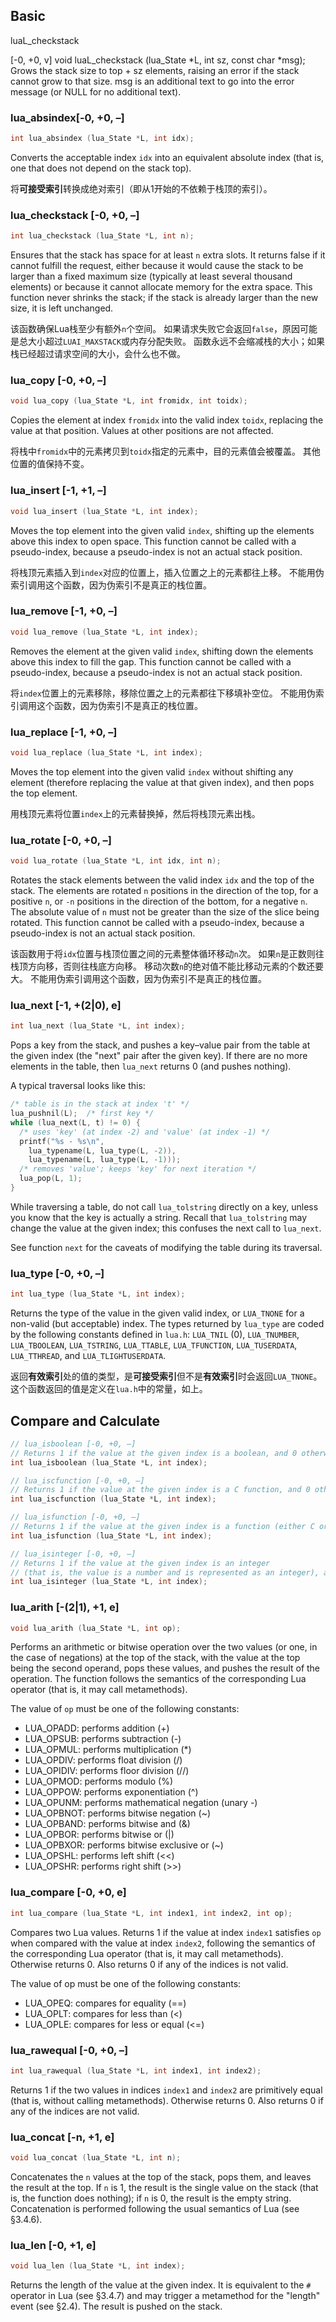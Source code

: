 
## Basic

luaL_checkstack

[-0, +0, v] void luaL_checkstack (lua_State *L, int sz, const char *msg); Grows the stack size to top + sz elements, raising an error if the stack cannot grow to that size. msg is an additional text to go into the error message (or NULL for no additional text).

### lua_absindex[-0, +0, –]
```c
int lua_absindex (lua_State *L, int idx);
```
Converts the acceptable index `idx` into an equivalent absolute index
(that is, one that does not depend on the stack top).

将**可接受索引**转换成绝对索引（即从1开始的不依赖于栈顶的索引）。

### lua_checkstack [-0, +0, –]
```c
int lua_checkstack (lua_State *L, int n);
```

Ensures that the stack has space for at least `n` extra slots. 
It returns false if it cannot fulfill the request, 
either because it would cause the stack to be larger than a fixed maximum size 
(typically at least several thousand elements) or because it cannot allocate memory for the extra space. 
This function never shrinks the stack; if the stack is already larger than the new size, it is left unchanged.

该函数确保Lua栈至少有额外`n`个空间。
如果请求失败它会返回`false`，原因可能是总大小超过`LUAI_MAXSTACK`或内存分配失败。
函数永远不会缩减栈的大小；如果栈已经超过请求空间的大小，会什么也不做。

### lua_copy [-0, +0, –]
```c
void lua_copy (lua_State *L, int fromidx, int toidx);
```
Copies the element at index `fromidx` into the valid index `toidx`, replacing the value at that position. 
Values at other positions are not affected.

将栈中`fromidx`中的元素拷贝到`toidx`指定的元素中，目的元素值会被覆盖。
其他位置的值保持不变。

### lua_insert [-1, +1, –]
```c
void lua_insert (lua_State *L, int index);
```
Moves the top element into the given valid `index`, shifting up the elements above this index to open space. 
This function cannot be called with a pseudo-index, because a pseudo-index is not an actual stack position.

将栈顶元素插入到`index`对应的位置上，插入位置之上的元素都往上移。
不能用伪索引调用这个函数，因为伪索引不是真正的栈位置。

### lua_remove [-1, +0, –]
```c
void lua_remove (lua_State *L, int index);
```

Removes the element at the given valid `index`, shifting down the elements above this index to fill the gap. 
This function cannot be called with a pseudo-index, because a pseudo-index is not an actual stack position.

将`index`位置上的元素移除，移除位置之上的元素都往下移填补空位。
不能用伪索引调用这个函数，因为伪索引不是真正的栈位置。

### lua_replace [-1, +0, –]
```c
void lua_replace (lua_State *L, int index);
```

Moves the top element into the given valid `index` without shifting any element 
(therefore replacing the value at that given index), and then pops the top element.

用栈顶元素将位置`index`上的元素替换掉，然后将栈顶元素出栈。

### lua_rotate [-0, +0, –]
```c
void lua_rotate (lua_State *L, int idx, int n);
```

Rotates the stack elements between the valid index `idx` and the top of the stack. 
The elements are rotated `n` positions in the direction of the top, for a positive `n`, 
or `-n` positions in the direction of the bottom, for a negative `n`. 
The absolute value of `n` must not be greater than the size of the slice being rotated. 
This function cannot be called with a pseudo-index, because a pseudo-index is not an actual stack position.

该函数用于将`idx`位置与栈顶位置之间的元素整体循环移动`n`次。
如果`n`是正数则往栈顶方向移，否则往栈底方向移。
移动次数`n`的绝对值不能比移动元素的个数还要大。
不能用伪索引调用这个函数，因为伪索引不是真正的栈位置。

### lua_next [-1, +(2|0), e]
```c
int lua_next (lua_State *L, int index);
```

Pops a key from the stack, and pushes a key–value pair from the table at the given index 
(the "next" pair after the given key). 
If there are no more elements in the table, then `lua_next` returns 0 (and pushes nothing).

A typical traversal looks like this:
```c
/* table is in the stack at index 't' */
lua_pushnil(L);  /* first key */
while (lua_next(L, t) != 0) {
  /* uses 'key' (at index -2) and 'value' (at index -1) */
  printf("%s - %s\n",
    lua_typename(L, lua_type(L, -2)),
    lua_typename(L, lua_type(L, -1)));
  /* removes 'value'; keeps 'key' for next iteration */
  lua_pop(L, 1);
}
```
While traversing a table, do not call `lua_tolstring` directly on a key, 
unless you know that the key is actually a string. 
Recall that `lua_tolstring` may change the value at the given index; this confuses the next call to `lua_next`.

See function `next` for the caveats of modifying the table during its traversal.

### lua_type [-0, +0, –]
```c
int lua_type (lua_State *L, int index);
```

Returns the type of the value in the given valid index, 
or `LUA_TNONE` for a non-valid (but acceptable) index. 
The types returned by `lua_type` are coded by the following constants defined in `lua.h`: 
`LUA_TNIL` (0), `LUA_TNUMBER`, `LUA_TBOOLEAN`, `LUA_TSTRING`, `LUA_TTABLE`, 
`LUA_TFUNCTION`, `LUA_TUSERDATA`, `LUA_TTHREAD`, and `LUA_TLIGHTUSERDATA`.

返回**有效索引**处的值的类型，是**可接受索引**但不是**有效索引**时会返回`LUA_TNONE`。
这个函数返回的值是定义在`lua.h`中的常量，如上。

## Compare and Calculate

```c
// lua_isboolean [-0, +0, –]
// Returns 1 if the value at the given index is a boolean, and 0 otherwise.
int lua_isboolean (lua_State *L, int index);

// lua_iscfunction [-0, +0, –]
// Returns 1 if the value at the given index is a C function, and 0 otherwise.
int lua_iscfunction (lua_State *L, int index);

// lua_isfunction [-0, +0, –]
// Returns 1 if the value at the given index is a function (either C or Lua), and 0 otherwise.
int lua_isfunction (lua_State *L, int index);

// lua_isinteger [-0, +0, –]
// Returns 1 if the value at the given index is an integer 
// (that is, the value is a number and is represented as an integer), and 0 otherwise.
int lua_isinteger (lua_State *L, int index);
```

### lua_arith [-(2|1), +1, e]
```c
void lua_arith (lua_State *L, int op);
```
Performs an arithmetic or bitwise operation over the two values 
(or one, in the case of negations) at the top of the stack, with the value at the top being the second operand, 
pops these values, and pushes the result of the operation. 
The function follows the semantics of the corresponding Lua operator (that is, it may call metamethods).

The value of `op` must be one of the following constants:
- LUA_OPADD: performs addition (+)
- LUA_OPSUB: performs subtraction (-)
- LUA_OPMUL: performs multiplication (*)
- LUA_OPDIV: performs float division (/)
- LUA_OPIDIV: performs floor division (//)
- LUA_OPMOD: performs modulo (%)
- LUA_OPPOW: performs exponentiation (^)
- LUA_OPUNM: performs mathematical negation (unary -)
- LUA_OPBNOT: performs bitwise negation (~)
- LUA_OPBAND: performs bitwise and (&)
- LUA_OPBOR: performs bitwise or (|)
- LUA_OPBXOR: performs bitwise exclusive or (~)
- LUA_OPSHL: performs left shift (<<)
- LUA_OPSHR: performs right shift (>>)

### lua_compare [-0, +0, e]
```c
int lua_compare (lua_State *L, int index1, int index2, int op);
```
Compares two Lua values. 
Returns 1 if the value at index `index1` satisfies `op` when compared with the value at index `index2`, 
following the semantics of the corresponding Lua operator (that is, it may call metamethods). 
Otherwise returns 0. Also returns 0 if any of the indices is not valid.

The value of op must be one of the following constants:
- LUA_OPEQ: compares for equality (==)
- LUA_OPLT: compares for less than (<)
- LUA_OPLE: compares for less or equal (<=)

### lua_rawequal [-0, +0, –]
```c
int lua_rawequal (lua_State *L, int index1, int index2);
```
Returns 1 if the two values in indices `index1` and `index2` are primitively equal 
(that is, without calling metamethods). 
Otherwise returns 0. Also returns 0 if any of the indices are not valid.

### lua_concat [-n, +1, e]
```c
void lua_concat (lua_State *L, int n);
```
Concatenates the `n` values at the top of the stack, pops them, and leaves the result at the top. 
If `n` is 1, the result is the single value on the stack (that is, the function does nothing); 
if `n` is 0, the result is the empty string. 
Concatenation is performed following the usual semantics of Lua (see §3.4.6).

### lua_len [-0, +1, e]
```c
void lua_len (lua_State *L, int index);
```
Returns the length of the value at the given index. 
It is equivalent to the `#` operator in Lua (see §3.4.7) and 
may trigger a metamethod for the "length" event (see §2.4). 
The result is pushed on the stack.

